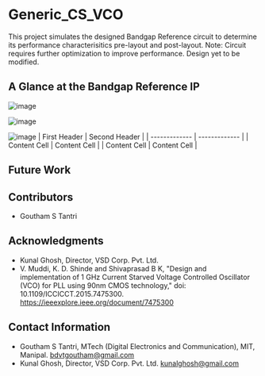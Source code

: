 # Generic_CS_VCO
This project simulates the designed Bandgap Reference circuit to determine its performance characterisitics pre-layout and post-layout.
Note: Circuit requires further optimization to improve performance. Design yet to be modified.
## A Glance at the Bandgap Reference IP
![image](https://github.com/user-attachments/assets/e052c775-2ab5-435a-a207-a0286afbadc6)

![image](https://github.com/user-attachments/assets/20045d2a-b0ab-4c2a-bea1-9c34098b60d8)

![image](https://github.com/user-attachments/assets/618bf900-994f-49b7-98ea-0a4d58477aa9)
| First Header  | Second Header |
| ------------- | ------------- |
| Content Cell  | Content Cell  |
| Content Cell  | Content Cell  |

## Future Work
## Contributors
* Goutham S Tantri
## Acknowledgments
* Kunal Ghosh, Director, VSD Corp. Pvt. Ltd.
* V. Muddi, K. D. Shinde and Shivaprasad B K, "Design and implementation of 1 GHz Current Starved Voltage Controlled Oscillator (VCO) for PLL using 90nm CMOS technology,"  doi: 10.1109/ICCICCT.2015.7475300.  https://ieeexplore.ieee.org/document/7475300


## Contact Information
* Goutham S Tantri, MTech (Digital Electronics and Communication), MIT, Manipal. bdvtgoutham@gmail.com
* Kunal Ghosh, Director, VSD Corp. Pvt. Ltd. kunalghosh@gmail.com

